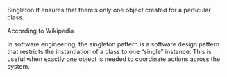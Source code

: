 Singleton
It ensures that there’s only one object created for a particular class.

According to Wikipedia

In software engineering, the singleton pattern is a software design pattern that restricts the instantiation of a class to one “single” instance. This is useful when exactly one object is needed to coordinate actions across the system.